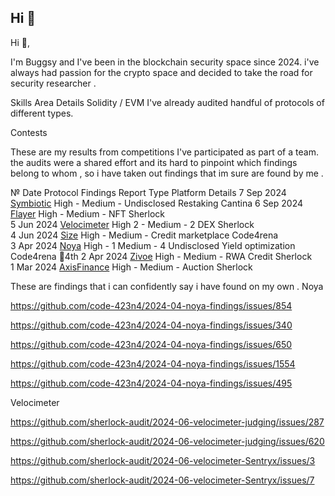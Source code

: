 ## Hi 👋
Hi 👋,

I'm Buggsy and I've been in the blockchain security space since 2024. i've always had passion for the crypto space and decided to take the road for security researcher .



Skills
Area	Details
Solidity / EVM	I've already audited handful of protocols of different types. 

Contests 

These are my results from competitions I've participated as part of a team.
the audits were a shared effort and its hard to pinpoint which findings belong to whom , so i have taken out
findings that im sure are found by me .


№	Date	Protocol	Findings	Report	Type	Platform	Details
7	Sep 2024	[Symbiotic](https://audits.sherlock.xyz/contests/206?filter=results)	High - Medium - 	Undisclosed	Restaking	Cantina	
6	Sep 2024	[Flayer](https://audits.sherlock.xyz/contests/468?filter=results)	High -  Medium - 	NFT	Sherlock	
5	Jun 2024	[Velocimeter](https://audits.sherlock.xyz/contests/442?filter=results)	High 2 - Medium - 2	DEX	Sherlock	
4	Jun 2024	[Size](https://code4rena.com/audits/2024-06-size)	High -  Medium - Credit marketplace	Code4rena	
3	Apr 2024	[Noya](https://code4rena.com/audits/2024-04-noya)	High - 1  Medium - 4	Undisclosed	Yield optimization	Code4rena	🏅4th
2	Apr 2024	[Zivoe](https://audits.sherlock.xyz/contests/280?filter=results)	High -  Medium - 		RWA Credit	Sherlock	
1	Mar 2024	[AxisFinance](https://audits.sherlock.xyz/contests/206?filter=results)	High -  Medium - 		Auction	Sherlock	


These are findings that i can confidently say i have found on my own .
Noya 

https://github.com/code-423n4/2024-04-noya-findings/issues/854 

https://github.com/code-423n4/2024-04-noya-findings/issues/340

https://github.com/code-423n4/2024-04-noya-findings/issues/650 

https://github.com/code-423n4/2024-04-noya-findings/issues/1554 

https://github.com/code-423n4/2024-04-noya-findings/issues/495

Velocimeter 

https://github.com/sherlock-audit/2024-06-velocimeter-judging/issues/287

https://github.com/sherlock-audit/2024-06-velocimeter-judging/issues/620 

https://github.com/sherlock-audit/2024-06-velocimeter-Sentryx/issues/3 

https://github.com/sherlock-audit/2024-06-velocimeter-Sentryx/issues/7
